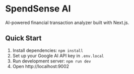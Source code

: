 # SpendSense AI

AI-powered financial transaction analyzer built with Next.js.

## Quick Start

1. Install dependencies: `npm install`
2. Set up your Google AI API key in `.env.local`
3. Run development server: `npm run dev`
4. Open http://localhost:9002
